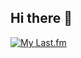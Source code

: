 ## Hi there 👋
[![My Last.fm](https://lastfm-recently-played.vercel.app/api?user=shiina_yuu)](https://www.last.fm/user/shiina_yuu)
